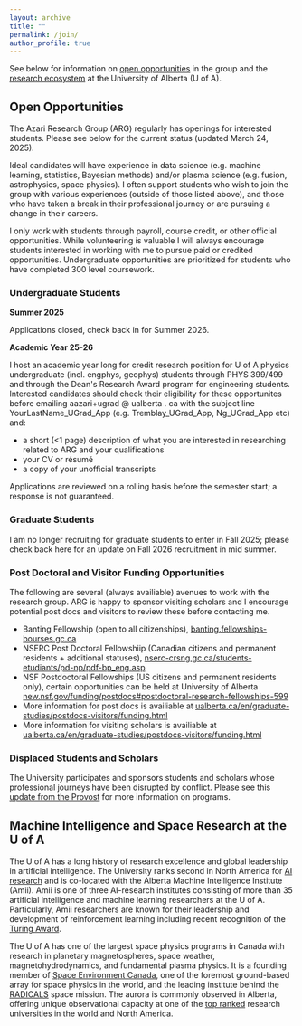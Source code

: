 ```yaml
---
layout: archive
title: ""
permalink: /join/
author_profile: true
---
```


See below for information on [open opportunities](#open-opportunities) in the group and the [research ecosystem](#machine-intelligence-and-space-research-at-the-u-of-a) at the University of Alberta (U of A). 

## Open Opportunities

The Azari Research Group (ARG) regularly has openings for interested students. Please see below for the current status (updated March 24, 2025). 

Ideal candidates will have experience in data science (e.g. machine learning, statistics, Bayesian methods) and/or plasma science (e.g. fusion, astrophysics, space physics). I often support students who wish to join the group with various experiences (outside of those listed above), and those who have taken a break in their professional journey or are pursuing a change in their careers.

I only work with students through payroll, course credit, or other official opportunities. While volunteering is valuable I will always encourage students interested in working with me to pursue paid or credited opportunities. Undergraduate opportunities are prioritized for students who have completed 300 level coursework.   

### Undergraduate Students

  **Summer 2025**

  Applications closed, check back in for Summer 2026.
  
  **Academic Year 25-26**

  I host an academic year long for credit research position for U of A physics undergraduate (incl. engphys, geophys) students through PHYS 399/499 and through the Dean's Research Award program for engineering students. Interested candidates should check their eligibility for these opportunites before emailing aazari+ugrad @ ualberta . ca with the subject line YourLastName_UGrad_App (e.g. Tremblay_UGrad_App, Ng_UGrad_App etc) and:
  - a short (<1 page) description of what you are interested in researching related to ARG and your qualifications
  - your CV or résumé
  - a copy of your unofficial transcripts

 Applications are reviewed on a rolling basis before the semester start; a response is not guaranteed.

### Graduate Students

  I am no longer recruiting for graduate students to enter in Fall 2025; please check back here for an update on Fall 2026 recruitment in mid summer. 
<!-- for Fall 2025 in ~~[Physics](https://www.ualberta.ca/en/physics/index.html)~~ (deadline passed) and [ECE](https://www.ualberta.ca/en/engineering/electrical-computer-engineering/index.html) (still open). Multiple projects are availiable including non-parametric models of the solar wind, merging physics-based models with machine learning estimation, and planetary aurorae studies. Interested candidates should email aazari+msc @ ualberta . ca with the subject line YourLastName_MSc_App (e.g. Devi_MSc_App, Smith_MSc_App etc) and:
  - a short (<1 page) description of why you are interested in the positon and your qualifications
  - your CV or résumé
  - a copy of your unofficial transcripts
  
  Applications are reviewed until the position is filled; a response is not guaranteed. 
  -->

### Post Doctoral and Visitor Funding Opportunities

  The following are several (always availiable) avenues to work with the research group. ARG is happy to sponsor visiting scholars and I encourage potential post docs and visitors to review these before contacting me.

  - Banting Fellowship (open to all citizenships), [banting.fellowships-bourses.gc.ca](https://banting.fellowships-bourses.gc.ca)
  - NSERC Post Doctoral Fellowshiip (Canadian citizens and permanent residents + additional statuses), [nserc-crsng.gc.ca/students-etudiants/pd-np/pdf-bp_eng.asp](https://www.nserc-crsng.gc.ca/students-etudiants/pd-np/pdf-bp_eng.asp)
  - NSF Postdoctoral Fellowships (US citizens and permanent residents only), certain opportunities can be held at University of Alberta [new.nsf.gov/funding/postdocs#postdoctoral-research-fellowships-599](https://new.nsf.gov/funding/postdocs#postdoctoral-research-fellowships-599)
  - More information for post docs is availiable at [ualberta.ca/en/graduate-studies/postdocs-visitors/funding.html](https://www.ualberta.ca/en/graduate-studies/postdocs-visitors/funding.html)
  - More information for visiting scholars is availiable at [ualberta.ca/en/graduate-studies/postdocs-visitors/funding.html](https://www.ualberta.ca/en/research/research-support/academic-visitor-office/index.html)
 
### Displaced Students and Scholars

  The University participates and sponsors students and scholars whose professional journeys have been disrupted by conflict. Please see this [update from the Provost](https://www.ualberta.ca/en/the-quad/2025/01/from-the-provosts-desk-an-update-on-supporting-displaced-scholars-and-students.html) for more information on programs. 

## Machine Intelligence and Space Research at the U of A

The U of A has a long history of research excellence and global leadership in artificial intelligence. The University ranks second in North America for [AI research](https://csrankings.org/#/fromyear/2014/toyear/2024/index?ai&northamerica) and is co-located with the Alberta Machine Intelligence Institute (Amii). Amii is one of three AI-research institutes consisting of more than 35 artificial intelligence and machine learning researchers at the U of A. Particularly, Amii researchers are known for their leadership and development of reinforcement learning including recent recognition of the [Turing Award](https://www.amii.ca/updates-insights/rich-sutton-awarded-a-m-turing-award-for-reinforcement-learning-research).

The U of A has one of the largest space physics programs in Canada with research in planetary magnetospheres, space weather, magnetohydrodynamics, and fundamental plasma physics. It is a founding member of [Space Environment Canada](https://space-environment.ca/), one of the foremost ground-based array for space physics in the world, and the leading institute behind the [RADICALS](https://radicalsmission.ca/) space mission. The aurora is commonly observed in Alberta, offering unique observational capacity at one of the [top ranked](https://www.ualberta.ca/en/about/university-rankings/index.html) research universities in the world and North America. 





